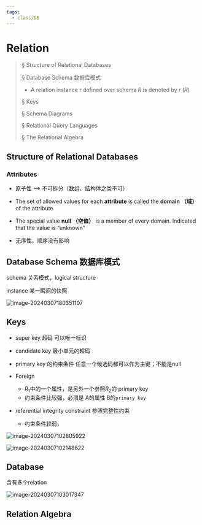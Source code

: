 ```yaml
---
tags:
  - class/DB
---
```

# Relation

> § Structure of Relational Databases
>
> § Database Schema  数据库模式
>
> - A relation instance *r* defined over schema *R* is denoted by *r* (*R*)
>
> § Keys
>
> § Schema Diagrams
>
> § Relational Query Languages
>
> § The Relational Algebra

## Structure of Relational Databases

### Attributes

- 原子性 --> 不可拆分（数组、结构体之类不可）

- The set of allowed values for each **attribute** is called the **domain** **（域）** of the attribute

- The special value **null** **（空值）** is a member of every domain. Indicated that the value is “unknown”

- 无序性，顺序没有影响

## Database Schema  数据库模式

schema  关系模式，logical structure

instance 某一瞬间的快照

![image-20240307180351107](https://zzh-pic-for-self.oss-cn-hangzhou.aliyuncs.com/img/202403071803221.png)

## Keys

- super key 超码 可以唯一标识

- candidate key 最小单元的超码

- primary key 的约束条件 任意一个候选码都可以作为主键；不能是null

- Foreign
    - $R_1$中的一个属性，是另外一个参照$R_2$的 primary key
    - 约束条件比较强，必须是 A的属性 B的`primary key`

- referential integrity constraint 参照完整性约束
    - 约束条件较弱，

![image-20240307102805922](https://zzh-pic-for-self.oss-cn-hangzhou.aliyuncs.com/img/202403071028221.png)

![image-20240307102148622](https://zzh-pic-for-self.oss-cn-hangzhou.aliyuncs.com/img/202403071021764.png)

## Database

含有多个relation

![image-20240307103017347](https://zzh-pic-for-self.oss-cn-hangzhou.aliyuncs.com/img/202403071030505.png)

## Relation Algebra
